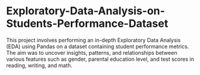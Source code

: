 # Exploratory-Data-Analysis-on-Students-Performance-Dataset
This project involves performing an in-depth Exploratory Data Analysis (EDA) using Pandas on a dataset containing student performance metrics. The aim was to uncover insights, patterns, and relationships between various features such as gender, parental education level, and test scores in reading, writing, and math.
